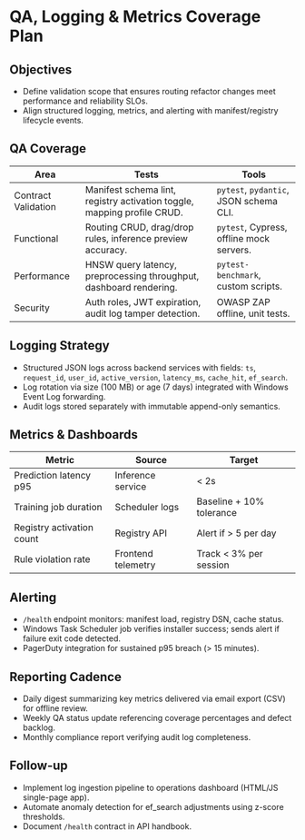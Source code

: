 # QA, Logging & Metrics Coverage Plan

## Objectives
- Define validation scope that ensures routing refactor changes meet performance and reliability SLOs.
- Align structured logging, metrics, and alerting with manifest/registry lifecycle events.

## QA Coverage
| Area | Tests | Tools |
| --- | --- | --- |
| Contract Validation | Manifest schema lint, registry activation toggle, mapping profile CRUD. | `pytest`, `pydantic`, JSON schema CLI. |
| Functional | Routing CRUD, drag/drop rules, inference preview accuracy. | `pytest`, Cypress, offline mock servers. |
| Performance | HNSW query latency, preprocessing throughput, dashboard rendering. | `pytest-benchmark`, custom scripts. |
| Security | Auth roles, JWT expiration, audit log tamper detection. | OWASP ZAP offline, unit tests. |

## Logging Strategy
- Structured JSON logs across backend services with fields: `ts`, `request_id`, `user_id`, `active_version`, `latency_ms`, `cache_hit`, `ef_search`.
- Log rotation via size (100 MB) or age (7 days) integrated with Windows Event Log forwarding.
- Audit logs stored separately with immutable append-only semantics.

## Metrics & Dashboards
| Metric | Source | Target |
| --- | --- | --- |
| Prediction latency p95 | Inference service | < 2s |
| Training job duration | Scheduler logs | Baseline + 10% tolerance |
| Registry activation count | Registry API | Alert if > 5 per day |
| Rule violation rate | Frontend telemetry | Track < 3% per session |

## Alerting
- `/health` endpoint monitors: manifest load, registry DSN, cache status.
- Windows Task Scheduler job verifies installer success; sends alert if failure exit code detected.
- PagerDuty integration for sustained p95 breach (> 15 minutes).

## Reporting Cadence
- Daily digest summarizing key metrics delivered via email export (CSV) for offline review.
- Weekly QA status update referencing coverage percentages and defect backlog.
- Monthly compliance report verifying audit log completeness.

## Follow-up
- Implement log ingestion pipeline to operations dashboard (HTML/JS single-page app).
- Automate anomaly detection for ef_search adjustments using z-score thresholds.
- Document `/health` contract in API handbook.
